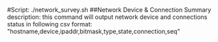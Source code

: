 #Script: ./network_survey.sh
##Network Device & Connection Summary
description:
this command will output network device and connections
status in following csv format:
"hostname,device,ipaddr,bitmask,type,state,connection,seq"
